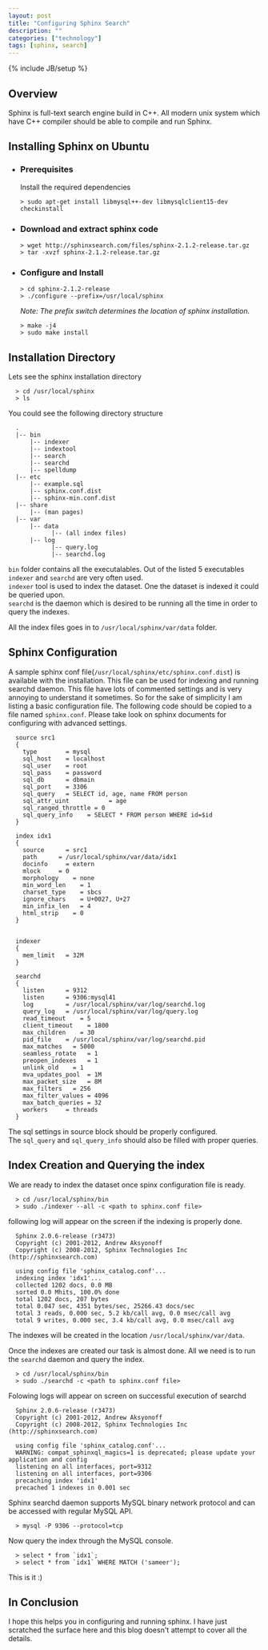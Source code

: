 ```yaml
---
layout: post
title: "Configuring Sphinx Search"
description: ""
categories: ["technology"]
tags: [sphinx, search]
---
```

{% include JB/setup %}

## Overview
  Sphinx is full-text search engine build in C++. All modern unix system which have C++ compiler should be able to compile and run Sphinx.

## Installing Sphinx on Ubuntu
  - ### Prerequisites  
    Install the required dependencies

        > sudo apt-get install libmysql++-dev libmysqlclient15-dev checkinstall
  - ### Download and extract sphinx code

        > wget http://sphinxsearch.com/files/sphinx-2.1.2-release.tar.gz    
        > tar -xvzf sphinx-2.1.2-release.tar.gz  

  - ### Configure and Install

        > cd sphinx-2.1.2-release
        > ./configure --prefix=/usr/local/sphinx

    _Note: The prefix switch determines the location of sphinx installation._
        
        > make -j4
        > sudo make install

## Installation Directory
  Lets see the sphinx installation directory

      > cd /usr/local/sphinx
      > ls

  You could see the following directory structure

      .
      |-- bin
          |-- indexer
          |-- indextool
          |-- search
          |-- searchd 
          |-- spelldump
      |-- etc
          |-- example.sql
          |-- sphinx.conf.dist
          |-- sphinx-min.conf.dist
      |-- share
          |-- (man pages)
      |-- var
          |-- data
                |-- (all index files)
          |-- log
                |-- query.log
                |-- searchd.log

  `bin` folder contains all the executalables. Out of the listed 5 executables `indexer` and `searchd` are very often used.  
  `indexer` tool is used to index the dataset. One the dataset is indexed it could be queried upon.  
  `searchd` is the daemon which is desired to be running all the time in order to query the indexes.  

  All the index files goes in to `/usr/local/sphinx/var/data` folder.

## Sphinx Configuration 
  A sample sphinx conf file(`/usr/local/sphinx/etc/sphinx.conf.dist`) is available with the installation. This file can be used for indexing and running searchd daemon. This file have lots of commented settings and is very annoying to understand it sometimes. So for the sake of simplicity I am listing a basic configuration file. The following code should be copied to a file named `sphinx.conf`. Please take look on sphinx documents for configuring with advanced settings.

      source src1
      {
        type        = mysql
        sql_host    = localhost
        sql_user    = root
        sql_pass    = password
        sql_db      = dbmain
        sql_port    = 3306  
        sql_query   = SELECT id, age, name FROM person
        sql_attr_uint           = age
        sql_ranged_throttle = 0
        sql_query_info    = SELECT * FROM person WHERE id=$id
      }

      index idx1
      {
        source      = src1
        path      = /usr/local/sphinx/var/data/idx1
        docinfo     = extern
        mlock     = 0
        morphology    = none
        min_word_len    = 1
        charset_type    = sbcs
        ignore_chars    = U+0027, U+27
        min_infix_len   = 4
        html_strip    = 0
      }


      indexer
      {
        mem_limit   = 32M
      }

      searchd
      {
        listen      = 9312
        listen      = 9306:mysql41
        log         = /usr/local/sphinx/var/log/searchd.log
        query_log   = /usr/local/sphinx/var/log/query.log
        read_timeout    = 5
        client_timeout    = 1800
        max_children    = 30
        pid_file    = /usr/local/sphinx/var/log/searchd.pid
        max_matches   = 5000
        seamless_rotate   = 1
        preopen_indexes   = 1
        unlink_old    = 1
        mva_updates_pool  = 1M
        max_packet_size   = 8M
        max_filters   = 256
        max_filter_values = 4096
        max_batch_queries = 32
        workers     = threads 
      }

  The sql settings in source block should be properly configured.   
  The `sql_query` and `sql_query_info` should also be filled with proper queries. 

## Index Creation and Querying the index
  We are ready to index the dataset once spinx configuration file is ready.  

      > cd /usr/local/sphinx/bin
      > sudo ./indexer --all -c <path to sphinx.conf file>

  following log will appear on the screen if the indexing is properly done.

      Sphinx 2.0.6-release (r3473)
      Copyright (c) 2001-2012, Andrew Aksyonoff
      Copyright (c) 2008-2012, Sphinx Technologies Inc (http://sphinxsearch.com)

      using config file 'sphinx_catalog.conf'...
      indexing index 'idx1'...
      collected 1202 docs, 0.0 MB
      sorted 0.0 Mhits, 100.0% done
      total 1202 docs, 207 bytes
      total 0.047 sec, 4351 bytes/sec, 25266.43 docs/sec
      total 3 reads, 0.000 sec, 5.2 kb/call avg, 0.0 msec/call avg
      total 9 writes, 0.000 sec, 3.4 kb/call avg, 0.0 msec/call avg

  The indexes will be created in the location `/usr/local/sphinx/var/data`.


  Once the indexes are created our task is almost done. All we need is to run the `searchd` daemon and query the index.

      > cd /usr/local/sphinx/bin
      > sudo ./searchd -c <path to sphinx.conf file>
  Folowing logs will appear on screen on successful execution of searchd

      Sphinx 2.0.6-release (r3473)
      Copyright (c) 2001-2012, Andrew Aksyonoff
      Copyright (c) 2008-2012, Sphinx Technologies Inc (http://sphinxsearch.com)

      using config file 'sphinx_catalog.conf'...
      WARNING: compat_sphinxql_magics=1 is deprecated; please update your application and config
      listening on all interfaces, port=9312
      listening on all interfaces, port=9306
      precaching index 'idx1'
      precached 1 indexes in 0.001 sec 


  Sphinx searchd daemon supports MySQL binary network protocol and can be accessed with regular MySQL API.

      > mysql -P 9306 --protocol=tcp
      
  Now query the index through the MySQL console.

      > select * from `idx1`;
      > select * from `idx1` WHERE MATCH ('sameer');


  This is it :)

## In Conclusion 
  I hope this helps you in configuring and running sphinx. I have just scratched the surface here and this blog doesn't attempt to cover all the details.






  






